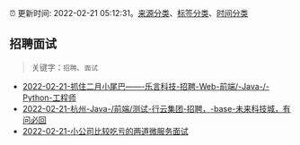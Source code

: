 :alarm_clock: 更新时间: 2022-02-21 05:12:31。[来源分类](../README.md)、[标签分类](../TAGS.md)、[时间分类](../TIMELINE.md)

## 招聘面试


> 关键字：`招聘`、`面试`



- [2022-02-21-抓住二月小尾巴——-乐言科技-招聘-Web-前端/-Java-/-Python-工程师](https://www.v2ex.com/t/835366) 
- [2022-02-21-杭州-Java-/前端/测试-行云集团-招聘，-base-未来科技城，有问必回](https://www.v2ex.com/t/835364) 
- [2022-02-21-小公司比较吃亏的两道微服务面试](https://toutiao.io/k/fszlj7r) 